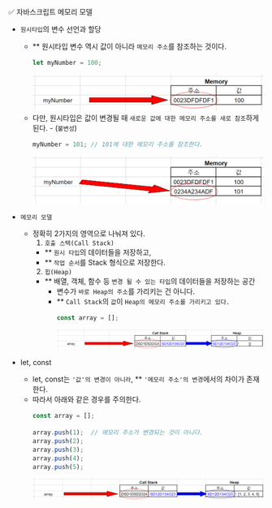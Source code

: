 ✅ 자바스크립트 메모리 모델

* `원시타입`의 변수 선언과 할당
  * ** 원시타입 변수 역시 값이 아니라 `메모리 주소`를 참조하는 것이다.
    ```js
    let myNumber = 100;
    ```
    ![memory-1](/resources/memory-1.PNG)
  * 다만, 원시타입은 값이 변경될 때 `새로운 값에 대한 메모리 주소를 새로 참조`하게 된다. - (`불변성`)
    ```js
    myNumber = 101; // 101에 대한 메모리 주소를 참조한다.
    ```
    ![memory-2](/resources/memory-2.PNG)

* `메모리 모델`
  * 정확히 2가지의 영역으로 나눠져 있다.
    1. `호출 스택(Call Stack)`
      - ** `원시 타입`의 데이터들을 저장하고,
      - ** `작업 순서`를 Stack 형식으로 저장한다.
    2. `힙(Heap)`
      - ** 배열, 객체, 함수 등 `변경 될 수 있는 타입`의 데이터들을 저장하는 공간
        * 변수가 `바로 Heap의 주소`를 가리키는 건 아니다.
        * ** `Call Stack`의 `값`이 `Heap의 메모리 주소를 가리키고 있다.`
          ```js
          const array = [];
          ```
          ![memory-3](/resources/memory-3.PNG)

* let, const
  * let, const는 `'값'의 변경이 아니라`, ** `'메모리 주소'의 변경`에서의 차이가 존재한다.
  * 따라서 아래와 같은 경우를 주의한다.
    ```js
    const array = [];
    
    array.push(1);  // 메모리 주소가 변경되는 것이 아니다.
    array.push(2);
    array.push(3);
    array.push(4);
    array.push(5);
    ```
    ![memory-4](/resources/memory-4.PNG)
